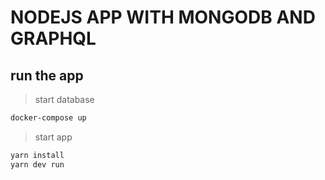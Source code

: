# NODEJS APP WITH MONGODB AND GRAPHQL

## run the app

> start database
```bash
docker-compose up
```

> start app
```bash
yarn install
yarn dev run
```
